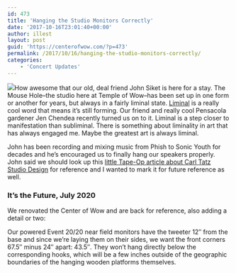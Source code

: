 ```yaml
---
id: 473
title: 'Hanging the Studio Monitors Correctly'
date: '2017-10-16T23:01:40+00:00'
author: illest
layout: post
guid: 'https://centerofwow.com/?p=473'
permalink: /2017/10/16/hanging-the-studio-monitors-correctly/
categories:
    - 'Concert Updates'
---
```


![](https://centerofwow.com/LIVE/wp-content/uploads/2017/10/hornedowl-300x300.jpg)How awesome that our old, deal friend John Siket is here for a stay. The Mouse Hole–the studio here at Temple of Wow–has been set up in one form or another for years, but always in a fairly liminal state. [Liminal](https://www.merriam-webster.com/dictionary/liminal) is a really cool word that means it’s still forming. Our friend and really cool Pensacola gardener Jen Chendea recently turned us on to it. Liminal is a step closer to manifestation than subliminal. There is something about liminality in art that has always engaged me. Maybe the greatest art is always liminal.

John has been recording and mixing music from Phish to Sonic Youth for decades and he’s encouraged us to finally hang our speakers properly. John said we should look up this [little Tape-Op article about Carl Tatz Studio Design](http://tapeop.com/reviews/gear/82/phantomfocus-system/) for reference and I wanted to mark it for future reference as well.

### It’s the Future, July 2020

We renovated the Center of Wow and are back for reference, also adding a detail or two:

Our powered Event 20/20 near field monitors have the tweeter 12″ from the base and since we’re laying them on their sides, we want the front corners 67.5″ minus 24″ apart: 43.5″. They won’t hang directly below the corresponding hooks, which will be a few inches outside of the geographic boundaries of the hanging wooden platforms themselves.